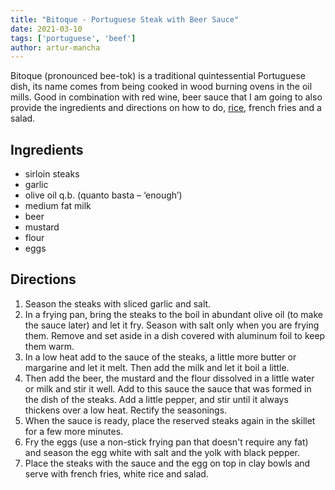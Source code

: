 ```yaml
---
title: "Bitoque - Portuguese Steak with Beer Sauce"
date: 2021-03-10
tags: ['portuguese', 'beef']
author: artur-mancha
---
```


Bitoque (pronounced bee-tok) is a traditional quintessential Portuguese dish, its name comes from being cooked in wood
burning ovens in the oil mills. Good in combination with red wine, beer sauce that I am going to also provide the
ingredients and directions on how to do, [rice](/rice), french fries and a salad.

## Ingredients

- sirloin steaks
- garlic
- olive oil q.b. (quanto basta – ‘enough’)
- medium fat milk
- beer
- mustard
- flour
- eggs

## Directions

1. Season the steaks with sliced garlic and salt.
2. In a frying pan, bring the steaks to the boil in abundant olive oil (to make the sauce later) and let it fry. Season
   with salt only when you are frying them. Remove and set aside in a dish covered with aluminum foil to keep them warm.
3. In a low heat add to the sauce of the steaks, a little more butter or margarine and let it melt. Then add the milk
   and let it boil a little.
4. Then add the beer, the mustard and the flour dissolved in a little water or milk and stir it well. Add to this sauce
   the sauce that was formed in the dish of the steaks. Add a little pepper, and stir until it always thickens over a
   low heat. Rectify the seasonings.
5. When the sauce is ready, place the reserved steaks again in the skillet for a few more minutes.
6. Fry the eggs (use a non-stick frying pan that doesn't require any fat) and season the egg white with salt and the
   yolk with black pepper.
7. Place the steaks with the sauce and the egg on top in clay bowls and serve with french fries, white rice and salad.
